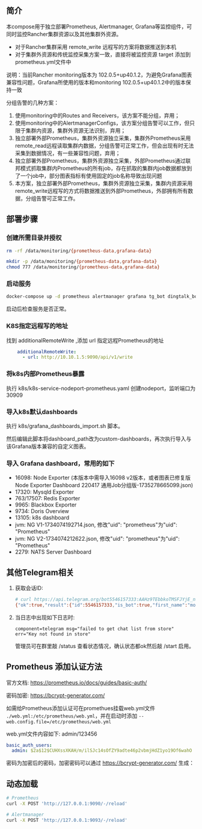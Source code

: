 ## 简介
本compose用于独立部署Prometheus, Alertmanager, Grafana等监控组件，可同时监控Rancher集群资源以及其他集群外资源。
 - 对于Rancher集群采用 remote_write 远程写的方案将数据推送到本机
 - 对于集群外资源和传统监控采集方案一致，直接将被监控资源 target 添加到prometheus.yml文件中

说明：当前Rancher monitoring版本为 102.0.5+up40.1.2，为避免Grafana图表兼容性问题，Grafana所使用的版本和monitoring 102.0.5+up40.1.2中的版本保持一致

分组告警的几种方案：
1. 使用monitoring中的Routes and Receivers，该方案不能分组，弃用；
2. 使用monitoring中的AlertmanagerConfigs，该方案分组告警可以工作，但只限于集群内资源，集群外资源无法识别，弃用；
3. 独立部署外部Prometheus，集群外资源独立采集，集群外Prometheus采用remote_read远程读取集群内数据，分组告警可正常工作，但会出现有时无法采集到数据情况，有一些兼容性问题，弃用；
4. 独立部署外部Prometheus，集群外资源独立采集，外部Prometheus通过联邦模式抓取集群内Prometheus的所有job，存在抓取的集群内job数据都放到了一个job中，部分图表指标有使用固定的job名称导致出现问题
5. 本方案，独立部署外部Prometheus，集群外资源独立采集，集群内资源采用remote_write远程写的方式将数据推送到外部Prometheus，外部拥有所有数据，分组告警可正常工作。

## 部署步骤
### 创建所需目录并授权
```bash
rm -rf /data/monitoring/{prometheus-data,grafana-data}

mkdir -p /data/monitoring/{prometheus-data,grafana-data}
chmod 777 /data/monitoring/{prometheus-data,grafana-data}
```

### 启动服务
```bash
docker-compose up -d prometheus alertmanager grafana tg_bot dingtalk_bot blackbox_exporter
```
启动后检查服务是否正常。

### K8S指定远程写的地址
找到 additionalRemoteWrite ,添加 url 指定远程Prometheus的地址
```yaml
    additionalRemoteWrite:
      - url: http://10.10.1.5:9090/api/v1/write
```

### 将k8s内部Prometheus暴露
执行 k8s/k8s-service-nodeport-prometheus.yaml 创建nodeport，监听端口为 30909

### 导入k8s默认dashboards
执行 k8s/grafana_dashboards_import.sh 脚本。

然后编辑此脚本将dashboard_path改为custom-dashboards，再次执行导入与该Grafana版本兼容的自定义图表。

### 导入 Grafana dashboard，常用的如下
- 16098: Node Exporter (本版本中需导入16098 v2版本，或者图表已修复版 Node Exporter Dashboard 220417 通用Job分组版-1735278665099.json)
- 17320: Mysqld Exporter
- 763/17507: Redis Exporter
- 9965: Blackbox Exporter
- 9734: Doris Overview
- 13105: k8s dashboard
- jvm: NG V1-1734074192714.json, 修改"uid": "prometheus"为"uid": "Prometheus"
- jvm: NG V2-1734074212622.json, 修改"uid": "prometheus"为"uid": "Prometheus"
- 2279: NATS Server Dashboard



## 其他Telegram相关
1. 获取会话ID:
    ```bash
    # curl https://api.telegram.org/bot5546157333:AAHz9TEbbkoTMSFJYjE_ndGuI6OED0CtAAA/getMe
    {"ok":true,"result":{"id":5546157333,"is_bot":true,"first_name":"monitor_robot","username":"monitor_bthy_bot","can_join_groups":true,"can_read_all_group_messages":false,"supports_inline_queries":false,"can_connect_to_business":false}}
    ```

2. 当日志中出现如下日志时:
    ```text
    component=telegram msg="failed to get chat list from store" err="Key not found in store"
    ```
    管理员可在群里敲 /status 查看状态情况，确认状态都ok然后敲 /start 启用。


## Prometheus 添加认证方法
官方文档: https://prometheus.io/docs/guides/basic-auth/

密码加密: https://bcrypt-generator.com/

如需给Prometheus添加认证可在promethues挂载web.yml文件 `./web.yml:/etc/prometheus/web.yml`，并在启动时添加 `--web.config.file=/etc/prometheus/web.yml`

web.yml文件内容如下:
admin/123456
```yaml
basic_auth_users:
  admin: $2a$12$CUHXssXKAH/m/ilSJc14sOfZY9adte46p2vbmjHdZ1yo19Of6wahO
```
密码为加密后的密码，加密密码可以通过 https://bcrypt-generator.com/ 生成：


## 动态加载
```bash
# Prometheus
curl -X POST 'http://127.0.0.1:9090/-/reload'

# Alertmanager
curl -X POST 'http://127.0.0.1:9093/-/reload'
```


